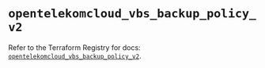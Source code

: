 # `opentelekomcloud_vbs_backup_policy_v2`

Refer to the Terraform Registry for docs: [`opentelekomcloud_vbs_backup_policy_v2`](https://registry.terraform.io/providers/opentelekomcloud/opentelekomcloud/1.36.10/docs/resources/vbs_backup_policy_v2).
